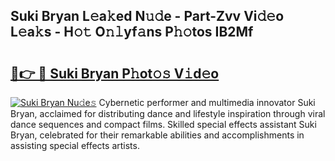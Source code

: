## Suki Bryan L𝚎a𝚔ed N𝚞𝚍e - Part-Zvv Vi𝚍𝚎o L𝚎a𝚔s - H𝚘𝚝 O𝚗𝚕yf𝚊ns P𝚑𝚘tos IB2Mf

# <h2><a href="http://kfewow6.oniu.top/?m=Suki+Bryan">🔗👉 🔴 Suki Bryan P𝚑ot𝚘𝚜 V𝚒d𝚎o</a></h2>

[![Suki Bryan Nu𝚍e𝚜](https://i.imgur.com/0qMVB7G.gif)](http://kfewow6.oniu.top/?m=Suki+Bryan)
Cybernetic performer and multimedia innovator Suki Bryan, acclaimed for distributing dance and lifestyle inspiration through viral dance sequences and compact films. Skilled special effects assistant Suki Bryan, celebrated for their remarkable abilities and accomplishments in assisting special effects artists.  
